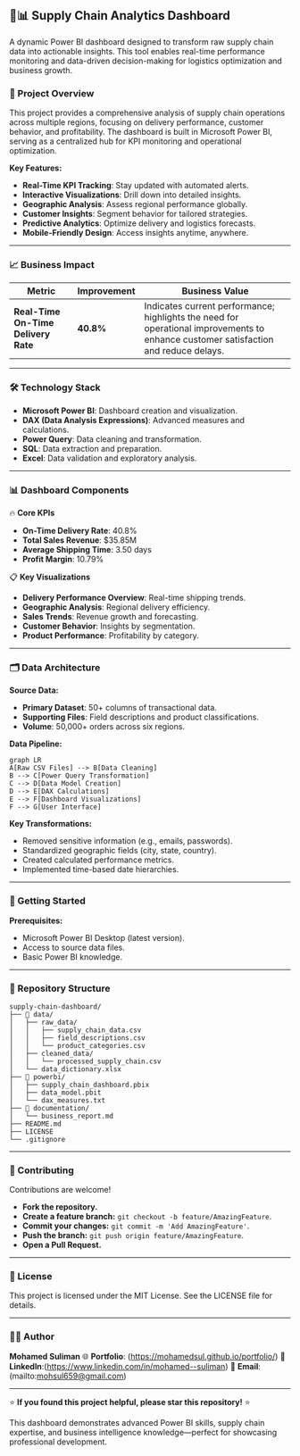 ## 🚚📊 Supply Chain Analytics Dashboard

A dynamic Power BI dashboard designed to transform raw supply chain data into actionable insights. This tool enables real-time performance monitoring and data-driven decision-making for logistics optimization and business growth.

### 🎯 Project Overview

This project provides a comprehensive analysis of supply chain operations across multiple regions, focusing on delivery performance, customer behavior, and profitability. The dashboard is built in Microsoft Power BI, serving as a centralized hub for KPI monitoring and operational optimization.

**Key Features:**

* **Real-Time KPI Tracking**: Stay updated with automated alerts.
* **Interactive Visualizations**: Drill down into detailed insights.
* **Geographic Analysis**: Assess regional performance globally.
* **Customer Insights**: Segment behavior for tailored strategies.
* **Predictive Analytics**: Optimize delivery and logistics forecasts.
* **Mobile-Friendly Design**: Access insights anytime, anywhere.

---

### 📈 Business Impact

| Metric                              | Improvement | Business Value                                                                                                                      |
| ----------------------------------- | ----------- | ----------------------------------------------------------------------------------------------------------------------------------- |
| **Real-Time On-Time Delivery Rate** | **40.8%**   | Indicates current performance; highlights the need for operational improvements to enhance customer satisfaction and reduce delays. |

---

### 🛠️ Technology Stack

* **Microsoft Power BI**: Dashboard creation and visualization.
* **DAX (Data Analysis Expressions)**: Advanced measures and calculations.
* **Power Query**: Data cleaning and transformation.
* **SQL**: Data extraction and preparation.
* **Excel**: Data validation and exploratory analysis.

---

### 📊 Dashboard Components

🔥 **Core KPIs**

* **On-Time Delivery Rate**: 40.8%
* **Total Sales Revenue**: \$35.85M
* **Average Shipping Time**: 3.50 days
* **Profit Margin**: 10.79%

📋 **Key Visualizations**

* **Delivery Performance Overview**: Real-time shipping trends.
* **Geographic Analysis**: Regional delivery efficiency.
* **Sales Trends**: Revenue growth and forecasting.
* **Customer Behavior**: Insights by segmentation.
* **Product Performance**: Profitability by category.

---

### 🗂️ Data Architecture

**Source Data:**

* **Primary Dataset**: 50+ columns of transactional data.
* **Supporting Files**: Field descriptions and product classifications.
* **Volume**: 50,000+ orders across six regions.

**Data Pipeline:**

```mermaid
graph LR  
A[Raw CSV Files] --> B[Data Cleaning]  
B --> C[Power Query Transformation]  
C --> D[Data Model Creation]  
D --> E[DAX Calculations]  
E --> F[Dashboard Visualizations]  
F --> G[User Interface]  
```

**Key Transformations:**

* Removed sensitive information (e.g., emails, passwords).
* Standardized geographic fields (city, state, country).
* Created calculated performance metrics.
* Implemented time-based date hierarchies.

---

### 🚀 Getting Started

**Prerequisites:**

* Microsoft Power BI Desktop (latest version).
* Access to source data files.
* Basic Power BI knowledge.

---

### 📁 Repository Structure

```
supply-chain-dashboard/  
├── 📂 data/  
│   ├── raw_data/  
│   │   ├── supply_chain_data.csv  
│   │   ├── field_descriptions.csv  
│   │   └── product_categories.csv  
│   ├── cleaned_data/  
│   │   └── processed_supply_chain.csv  
│   └── data_dictionary.xlsx  
├── 📂 powerbi/  
│   ├── supply_chain_dashboard.pbix  
│   ├── data_model.pbit  
│   └── dax_measures.txt  
├── 📂 documentation/  
│   └── business_report.md  
├── README.md  
├── LICENSE  
└── .gitignore  
```

---

### 🤝 Contributing

Contributions are welcome!

* **Fork the repository.**
* **Create a feature branch:** `git checkout -b feature/AmazingFeature`.
* **Commit your changes:** `git commit -m 'Add AmazingFeature'`.
* **Push the branch:** `git push origin feature/AmazingFeature`.
* **Open a Pull Request.**

---

### 📄 License

This project is licensed under the MIT License. See the LICENSE file for details.

---

### 👨‍💻 Author

**Mohamed Suliman**
🌐 **Portfolio**: (https://mohamedsul.github.io/portfolio/)
💼 **LinkedIn**:(https://www.linkedin.com/in/mohamed--suliman)
📧 **Email**: (mailto:mohsul659@gmail.com)

---

⭐ **If you found this project helpful, please star this repository!** ⭐

This dashboard demonstrates advanced Power BI skills, supply chain expertise, and business intelligence knowledge—perfect for showcasing professional development.
